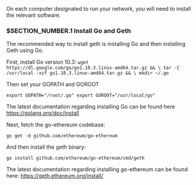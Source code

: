 On each computer designated to run your network, you will need to install the 
relevant software.

### $__SECTION_NUMBER__.1 Install Go and Geth

The recommended way to install geth is installing Go and then installing Geth
using Go.

First, install Go version 10.3:
`
wget https://dl.google.com/go/go1.10.3.linux-amd64.tar.gz && \
    tar -C /usr/local -xzf go1.10.3.linux-amd64.tar.gz && \
    mkdir ~/.go
`

Then set your GOPATH and GOROOT

`
export GOPATH="/root/.go"
export GOROOT="/usr/local/go"
`

The latest documentation regarding installing Go can be found here
<https://golang.org/doc/install>

Next, fetch the go-ethereum codebase:

`go get -d github.com/ethereum/go-ethereum`

And then install the geth binary:

`go install github.com/ethereum/go-ethereum/cmd/geth`

The latest documentation regarding installing go-ethereum can be found here:
<https://geth.ethereum.org/install/>
